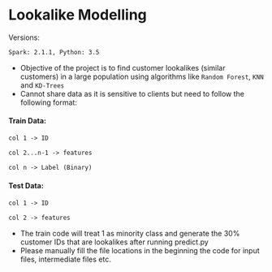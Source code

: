 # Lookalike Modelling

Versions: 

```html
Spark: 2.1.1, Python: 3.5
```

- Objective of the project is to find customer lookalikes (similar customers) in a large population using algorithms like `Random Forest`, `KNN` and `KD-Trees`
- Cannot share data as it is sensitive to clients but need to follow the following format:

#### Train Data:

```html
col 1 -> ID

col 2...n-1 -> features

col n -> Label (Binary)
```

#### Test Data:

```html
col 1 -> ID

col 2 -> features
```

- The train code will treat 1 as minority class and generate the 30% customer IDs that are lookalikes after running predict.py
- Please manually fill the file locations in the beginning the code for input files, intermediate files etc.
